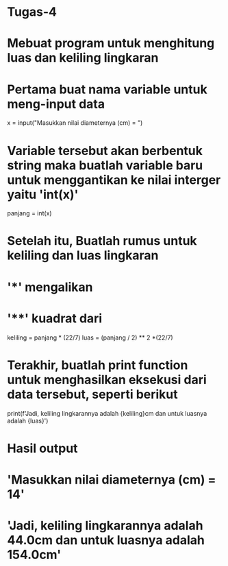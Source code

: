 # Tugas-4
# Mebuat program untuk menghitung luas dan keliling lingkaran

# Pertama buat nama variable untuk meng-input data
x = input("Masukkan nilai diameternya (cm) = ")

# Variable tersebut akan berbentuk string maka buatlah variable baru untuk menggantikan ke nilai interger yaitu 'int(x)'
panjang = int(x)

# Setelah itu, Buatlah rumus untuk keliling dan luas lingkaran
# '*' mengalikan
# '**' kuadrat dari
keliling = panjang * (22/7)
luas = (panjang / 2) ** 2 *(22/7)

# Terakhir, buatlah print function untuk menghasilkan eksekusi dari data tersebut, seperti berikut
print(f'Jadi, keliling lingkarannya adalah {keliling}cm dan untuk luasnya adalah {luas}')

# Hasil output
# 'Masukkan nilai diameternya (cm) = 14'
# 'Jadi, keliling lingkarannya adalah 44.0cm dan untuk luasnya adalah 154.0cm'
